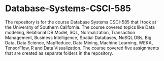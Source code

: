# Database-Systems-CSCI-585
The repository is for the course Database Systems CSCI-585 that I took at the University of Southern California. The course covered topics like Data modeling, Relational DB Model, SQL, Normalization, Transaction Management, Business Intelligence, Spatial Databases, NoSQL DBs, Big Data, Data Science, MapReduce, Data Mining, Machine Learning, WEKA, TensorFlow, R and Data Visualization. The course covered five assignments that are created as separate folders in the repository.
